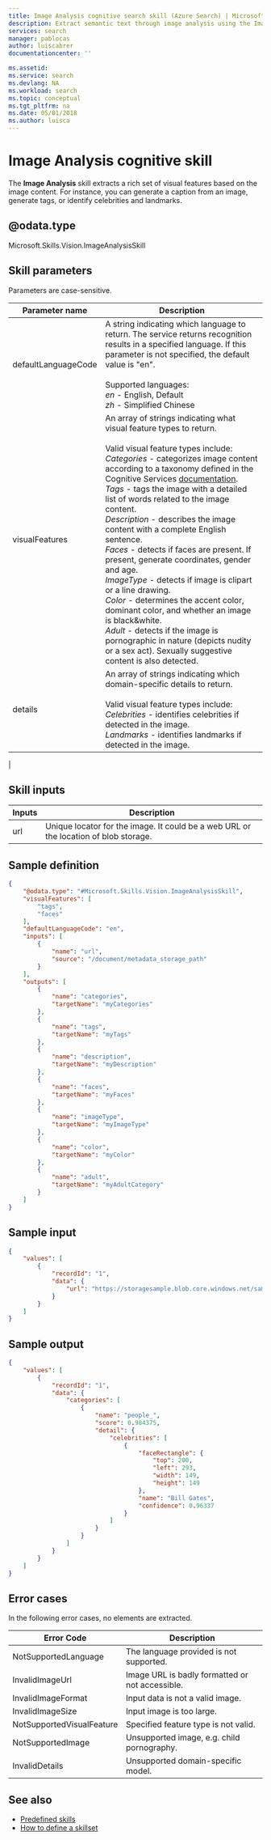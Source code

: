 ```yaml
---
title: Image Analysis cognitive search skill (Azure Search) | Microsoft Docs
description: Extract semantic text through image analysis using the ImageAnalysis cognitive skill in an Azure Search augmentation pipeline.
services: search
manager: pablocas
author: luiscabrer
documentationcenter: ''

ms.assetid: 
ms.service: search
ms.devlang: NA
ms.workload: search
ms.topic: conceptual
ms.tgt_pltfrm: na
ms.date: 05/01/2018
ms.author: luisca
---
```

#	Image Analysis cognitive skill

The **Image Analysis** skill extracts a rich set of visual features based on the image content. For instance, you can generate a caption from an image, generate tags, or identify celebrities and landmarks.

## @odata.type  
Microsoft.Skills.Vision.ImageAnalysisSkill 

## Skill parameters

Parameters are case-sensitive.

| Parameter name	 | Description |
|--------------------|-------------|
| defaultLanguageCode	|  A string indicating which language to return. The service returns recognition results in a specified language. If this parameter is not specified, the default value is "en". <br/><br/>Supported languages: <br/>*en* - English, Default <br/> *zh* - Simplified Chinese|
|visualFeatures |	An array of strings indicating what visual feature types to return.  <br/><br/> Valid visual feature types include:<br/> 	*Categories* - categorizes image content according to a taxonomy defined in the Cognitive Services [documentation](https://docs.microsoft.com/azure/cognitive-services/computer-vision/category-taxonomy). <br/> *Tags* - tags the image with a detailed list of words related to the image content. <br/>	*Description* - describes the image content with a complete English sentence. <br/>	*Faces* - detects if faces are present. If present, generate coordinates, gender and age.<br/>	*ImageType* - detects if image is clipart or a line drawing.<br/>	*Color* - determines the accent color, dominant color, and whether an image is black&white. <br/>*Adult* - detects if the image is pornographic in nature (depicts nudity or a sex act). Sexually suggestive content is also detected.|
| details	| An array of strings indicating which domain-specific details to return.  <br/><br/> Valid visual feature types include: <br/> *Celebrities* - identifies celebrities if detected in the image. <br/> *Landmarks* - identifies landmarks if detected in the image.
 |

## Skill inputs

| Inputs	 | Description |
|--------------------|-------------|
| url | Unique locator for the image. It could be a web URL or the location of blob storage.|



##	Sample definition

```json
{
    "@odata.type": "#Microsoft.Skills.Vision.ImageAnalysisSkill",
    "visualFeatures": [
        "tags",
        "faces"
    ],
    "defaultLanguageCode": "en",
    "inputs": [
        {
            "name": "url",
            "source": "/document/metadata_storage_path"
        }
    ],
    "outputs": [
        {
            "name": "categories",
            "targetName": "myCategories"
        },
        {
            "name": "tags",
            "targetName": "myTags"
        },
        {
            "name": "description",
            "targetName": "myDescription"
        },
        {
            "name": "faces",
            "targetName": "myFaces"
        },
        {
            "name": "imageType",
            "targetName": "myImageType"
        },
        {
            "name": "color",
            "targetName": "myColor"
        },
        {
            "name": "adult",
            "targetName": "myAdultCategory"
        }
    ]
}
```

##	Sample input

```json
{
    "values": [
        {
            "recordId": "1",
            "data": {
                "url": "https://storagesample.blob.core.windows.net/sample-container/image.jpg"
            }
        }
    ]
}
```


##	Sample output

```json
{
    "values": [
        {
            "recordId": "1",
            "data": {
                "categories": [
                    {
                        "name": "people_",
                        "score": 0.984375,
                        "detail": {
                            "celebrities": [
                                {
                                    "faceRectangle": {
                                        "top": 200,
                                        "left": 293,
                                        "width": 149,
                                        "height": 149
                                    },
                                    "name": "Bill Gates",
                                    "confidence": 0.96337
                                }
                            ]
                        }
                    }
                ]
            }
        }
    ]
}
```


## Error cases
In the following error cases, no elements are extracted.

| Error Code | Description |
|------------|-------------|
| NotSupportedLanguage | The language provided is not supported. |
| InvalidImageUrl | Image URL is badly formatted or not accessible.|
| InvalidImageFormat | Input data is not a valid image. |
| InvalidImageSize | Input image is too large. |
| NotSupportedVisualFeature  | Specified feature type is not valid. |
| NotSupportedImage | Unsupported image, e.g. child pornography. |
| InvalidDetails | Unsupported domain-specific model. |

## See also

+ [Predefined skills](cognitive-search-predefined-skills.md)
+ [How to define a skillset](cognitive-search-defining-skillset.md)